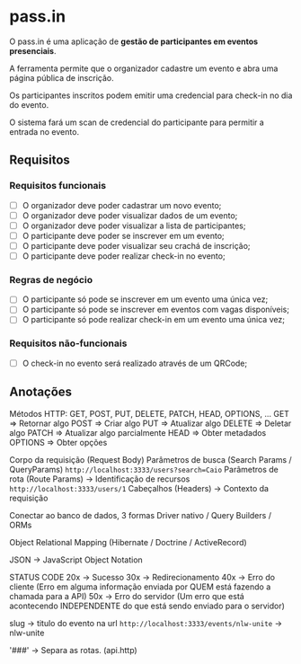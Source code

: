 # pass.in 

O pass.in é uma aplicação de **gestão de participantes em eventos presenciais**.

A ferramenta permite que o organizador cadastre um evento e abra uma página pública de inscrição.

Os participantes inscritos podem emitir uma credencial para check-in no dia do evento.

O sistema fará um scan de credencial do participante para permitir a entrada no evento. 

## Requisitos

### Requisitos funcionais

- [ ] O organizador deve poder cadastrar um novo evento;
- [ ] O organizador deve poder visualizar dados de um evento;
- [ ] O organizador deve poder visualizar a lista de participantes;
- [ ] O participante deve poder se inscrever em um evento;
- [ ] O participante deve poder visualizar seu crachá de inscrição;
- [ ] O participante deve poder realizar check-in no evento;

### Regras de negócio 

- [ ] O participante só pode se inscrever em um evento uma única vez;
- [ ] O participante só pode se inscrever em eventos com vagas disponíveis;
- [ ] O participante só pode realizar check-in em um evento uma única vez;

### Requisitos não-funcionais

- [ ] O check-in no evento será realizado através de um QRCode;

## Anotações 

Métodos HTTP: GET, POST, PUT, DELETE, PATCH, HEAD, OPTIONS, ...
GET => Retornar algo
POST => Criar algo
PUT => Atualizar algo
DELETE => Deletar algo
PATCH => Atualizar algo parcialmente
HEAD => Obter metadados
OPTIONS => Obter opções

Corpo da requisição (Request Body)
Parâmetros de busca (Search Params / QueryParams) `http://localhost:3333/users?search=Caio`
Parâmetros de rota (Route Params) -> Identificação de recursos `http://localhost:3333/users/1`
Cabeçalhos (Headers) -> Contexto da requisição 

Conectar ao banco de dados, 3 formas
Driver nativo / Query Builders / ORMs

Object Relational Mapping (Hibernate / Doctrine / ActiveRecord)

JSON -> JavaScript Object Notation

STATUS CODE 
20x -> Sucesso 
30x -> Redirecionamento
40x -> Erro do cliente (Erro em alguma informação enviada por QUEM está fazendo a chamada para a API)
50x -> Erro do servidor (Um erro que está acontecendo INDEPENDENTE do que está sendo enviado para o servidor)

slug -> titulo do evento na url `http://localhost:3333/events/nlw-unite` -> nlw-unite

'###' -> Separa as rotas. (api.http)
